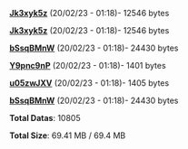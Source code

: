 [**Jk3xyk5z**](/data/Jk3xyk5z.txt) (20/02/23 - 01:18)- 12546 bytes

[**Jk3xyk5z**](/data/Jk3xyk5z.txt) (20/02/23 - 01:18)- 12546 bytes

[**bSsqBMnW**](/data/bSsqBMnW.txt) (20/02/23 - 01:18)- 24430 bytes

[**Y9pnc9nP**](/data/Y9pnc9nP.txt) (20/02/23 - 01:18)- 1401 bytes

[**u05zwJXV**](/data/u05zwJXV.txt) (20/02/23 - 01:18)- 1405 bytes

[**bSsqBMnW**](/data/bSsqBMnW.txt) (20/02/23 - 01:18)- 24430 bytes

**Total Datas**: 10805

**Total Size**: 69.41 MB / 69.4 MB